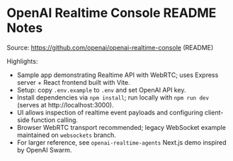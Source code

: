 # OpenAI Realtime Console README Notes

Source: https://github.com/openai/openai-realtime-console (README)

Highlights:
- Sample app demonstrating Realtime API with WebRTC; uses Express server + React frontend built with Vite.
- Setup: copy `.env.example` to `.env` and set OpenAI API key.
- Install dependencies via `npm install`; run locally with `npm run dev` (serves at http://localhost:3000).
- UI allows inspection of realtime event payloads and configuring client-side function calling.
- Browser WebRTC transport recommended; legacy WebSocket example maintained on `websockets` branch.
- For larger reference, see `openai-realtime-agents` Next.js demo inspired by OpenAI Swarm.
